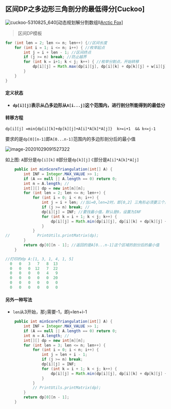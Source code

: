 ## 区间DP之多边形三角剖分的最低得分[Cuckoo]

![cuckoo-5310825_640](D:\Dev\SrcCode\geek-algorithm-leetcode\src\main\leetcode_manuscripts\dp\interval_dp\区间DP之多边形三角剖分的最低得分.assets\cuckoo-5310825_640.png)[动态规划解分割数组II[Arctic Fox\]](https://leetcode-cn.com/problems/partition-array-for-maximum-sum/solution/leetcodebi-ji-java-py-si-ke-yi-dao-ti-1043-fen-ge-/)

> 区间DP模板

```java
for (int len = 2; len <= n; len++) {//区间长度
    for (int i = 1; i <= n; i++) { //枚举起点
        int j = i + len - 1; //区间终点
        if (j >= n) break; //防止越界
        for (int k = i+1; k < j; k++) { //枚举分割点，开始转移
            dp[i][j] = Math.max(dp[i][j], dp[i][k] + dp[k][j] + w[i][j]);
        }
    }
}
```

#### 定义状态

- **`dp[i][j]`表示从凸多边形从`A[i...j]`这个范围内，进行剖分所能得到的最低分**

#### 转移方程

 `dp[i][j] =min{dp[i][k]+dp[k][j]+A[i]*A[k]*A[j]}  k>=i+1  && k<=j-1`   

要求的是`dp[0][n-1]`即`A[0...n-1]`范围内的多边形剖分后的最小值

![image-20201029091527322](D:\Dev\SrcCode\geek-algorithm-leetcode\src\main\leetcode_manuscripts\dp\interval_dp\区间DP之多边形三角剖分的最低得分.assets\image-20201029091527322.png)

如上图: `A`部分是`dp[i][k]`  `B`部分是`dp[k][j]` `C`部分是`A[i]*A[k]*A[j]`

```java
    public int minScoreTriangulation(int[] A) {
        int INF = Integer.MAX_VALUE >> 1;
        if (A == null || A.length == 0) return 0;
        int n = A.length; //
        int[][] dp = new int[n][n];
        for (int len = 2; len <= n; len++) {
            for (int i = 0; i < n; i++) {
                int j = i + len; //当i=0,len=2时，即[0,2] 三角形必须要三个点才能形成
                if (j >= n) break; //
                dp[i][j] = INF; //要找最小值，默认是0，设置为INF
                for (int k = i + 1; k < j; k++) {
                    dp[i][j] = Math.min(dp[i][j], dp[i][k] + dp[k][j] + A[i] * A[k] * A[j]);
                }
            }
//            PrintUtils.printMatrix(dp);
        }
        return dp[0][n - 1]; //返回的是A[0...n-1]这个区域的剖分后的最小值
    }
```

```java
//打印的dp A:[1, 3, 1, 4, 1, 5]
  0   0   3   7   8  13 
  0   0   0  12   7  22 
  0   0   0   0   4   9 
  0   0   0   0   0  20 
  0   0   0   0   0   0 
  0   0   0   0   0   0 
```

#### 另外一种写法

- `len`从3开始，那`j`需要-1，即j=len+i-1

```java
    public int minScoreTriangulation(int[] A) {
        int INF = Integer.MAX_VALUE >> 1;
        if (A == null || A.length == 0) return 0;
        int n = A.length; //
        int[][] dp = new int[n][n];
        for (int len = 3; len <= n; len++) {
            for (int i = 0; i < n; i++) {
                int j = len + i - 1;
                if (j >= n) break;
                dp[i][j] = INF;
                for (int k = i + 1; k < j; k++) {
                    dp[i][j] = Math.min(dp[i][j], dp[i][k] + dp[k][j] + A[i] * A[k] * A[j]);
                }
            }
            // PrintUtils.printMatrix(dp);
        }
        return dp[0][n - 1];
    }
```

